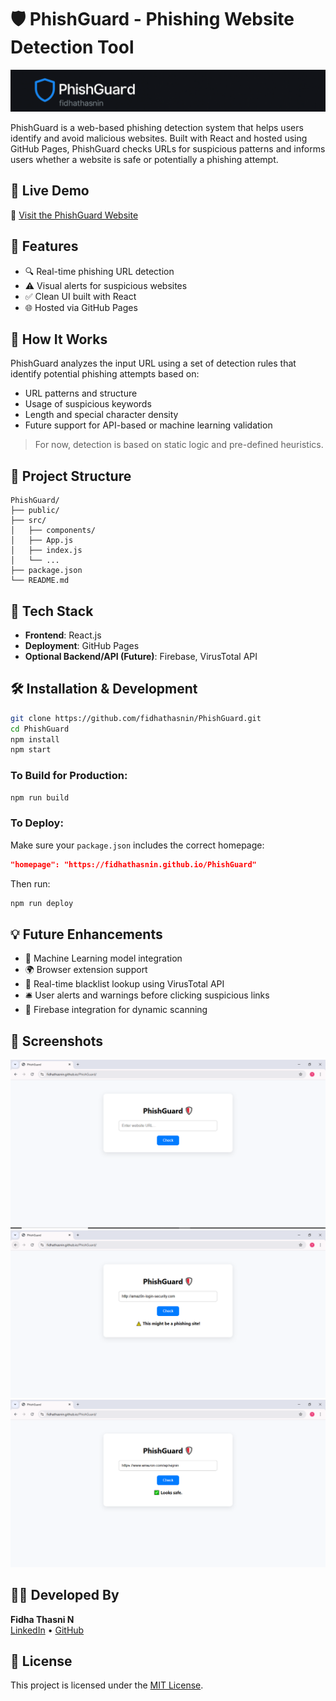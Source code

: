 # 🛡️ PhishGuard - Phishing Website Detection Tool
![PhishGuard Banner](Banner1.png)


PhishGuard is a web-based phishing detection system that helps users identify and avoid malicious websites. Built with React and hosted using GitHub Pages, PhishGuard checks URLs for suspicious patterns and informs users whether a website is safe or potentially a phishing attempt.



## 🚀 Live Demo

🔗 [Visit the PhishGuard Website](https://fidhathasnin.github.io/PhishGuard)

## 📌 Features

- 🔍 Real-time phishing URL detection  
- ⚠️ Visual alerts for suspicious websites  
- ✅ Clean UI built with React  
- 🌐 Hosted via GitHub Pages  

## 🧠 How It Works

PhishGuard analyzes the input URL using a set of detection rules that identify potential phishing attempts based on:
- URL patterns and structure
- Usage of suspicious keywords
- Length and special character density
- Future support for API-based or machine learning validation

> For now, detection is based on static logic and pre-defined heuristics.

## 📁 Project Structure

```
PhishGuard/
├── public/
├── src/
│   ├── components/
│   ├── App.js
│   ├── index.js
│   └── ...
├── package.json
└── README.md
```

## 🧰 Tech Stack

- **Frontend**: React.js  
- **Deployment**: GitHub Pages  
- **Optional Backend/API (Future)**: Firebase, VirusTotal API  

## 🛠️ Installation & Development

```bash
git clone https://github.com/fidhathasnin/PhishGuard.git
cd PhishGuard
npm install
npm start
```

### To Build for Production:

```bash
npm run build
```

### To Deploy:

Make sure your `package.json` includes the correct homepage:

```json
"homepage": "https://fidhathasnin.github.io/PhishGuard"
```

Then run:

```bash
npm run deploy
```

## 💡 Future Enhancements

- 🔐 Machine Learning model integration  
- 🌍 Browser extension support  
- 📡 Real-time blacklist lookup using VirusTotal API  
- 🛎️ User alerts and warnings before clicking suspicious links  
- 🔄 Firebase integration for dynamic scanning  

## 📸 Screenshots

![PhishGuard UI](./Capture.PNG)
![PhishGuard UI](./Capture1.PNG)
![PhishGuard UI](./Capture2.PNG)

## 👩‍💻 Developed By

**Fidha Thasni N**  
[LinkedIn](https://www.linkedin.com/in/fidha-thasni-n/) • [GitHub](https://github.com/fidhathasnin)

## 📜 License

This project is licensed under the [MIT License](LICENSE).

